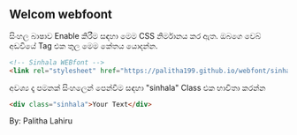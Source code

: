 ## Welcom webfoont
සිංහල බාෂාව Enable කිරීම සඳහා මෙම CSS නිර්මානය කර ඇත.
ඔබගෙ වෙබ් අඩවියේ <head> Tag එක තුල මෙම කේතය යොදන්න.

```markdown
<!-- Sinhala WEBfont -->
<link rel="stylesheet" href="https://palitha199.github.io/webfont/sinhala.style.css">
```


අවශ්‍ය දෑ පමනක් සිංහලෙන් පෙන්වීම සඳහා "sinhala" Class එක භාවිතා කරන්න

```markdown
<div class="sinhala">Your Text</div>
```

By: Palitha Lahiru
